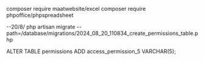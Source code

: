 composer require maatwebsite/excel
composer require phpoffice/phpspreadsheet

--20/8/
php artisan migrate --path=/database/migrations/2024_08_20_110834_create_permissions_table.php



ALTER TABLE permissions
ADD access_permission_5 VARCHAR(5);